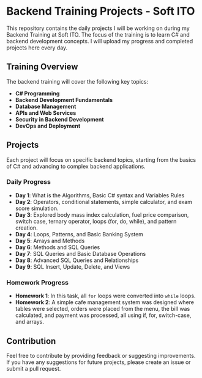 # Backend Training Projects - Soft ITO

This repository contains the daily projects I will be working on during my Backend Training at Soft ITO. The focus of the training is to learn C# and backend development concepts. I will upload my progress and completed projects here every day.

## Training Overview

The backend training will cover the following key topics:

- **C# Programming**
- **Backend Development Fundamentals**
- **Database Management**
- **APIs and Web Services**
- **Security in Backend Development**
- **DevOps and Deployment**

## Projects

Each project will focus on specific backend topics, starting from the basics of C# and advancing to complex backend applications.

### Daily Progress
- **Day 1**: What is the Algorithms, Basic C# syntax and Variables Rules
- **Day 2**: Operators, conditional statements, simple calculator, and exam score simulation.
- **Day 3**: Explored body mass index calculation, fuel price comparison, switch case, ternary operator, loops (for, do, while), and pattern creation.
- **Day 4**: Loops, Patterns, and  Basic Banking System
- **Day 5**: Arrays and Methods
- **Day 6**: Methods and SQL Queries
- **Day 7**: SQL Queries and Basic Database Operations
- **Day 8**: Advanced SQL Queries and Relationships
- **Day 9**: SQL Insert, Update, Delete, and Views

### Homework Progress
- **Homework 1**: In this task, all `for` loops were converted into `while` loops.
- **Homework 2**: A simple cafe management system was designed where tables were selected, orders were placed from the menu, the bill was calculated, and payment was processed, all using if, for, switch-case, and arrays.

## Contribution

Feel free to contribute by providing feedback or suggesting improvements. If you have any suggestions for future projects, please create an issue or submit a pull request.

